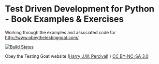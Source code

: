 Test Driven Development for Python - Book Examples & Exercises
===============================================================

Working through the examples and associated code for http://www.obeythetestinggoat.com/.

[![Build Status](https://travis-ci.org/kevinlondon/python-tdd-book-examples.svg?branch=master)](https://travis-ci.org/kevinlondon/python-tdd-book-examples)

<div xmlns:cc="http://creativecommons.org/ns#" xmlns:dct="http://purl.org/dc/terms/" about="http://www.obeythetestinggoat.com/"><span property="dct:title">Obey the Testing Goat website</span> (<a rel="cc:attributionURL" property="cc:attributionName" href="http://www.obeythetestinggoat.com">Harry J.W. Percival</a>) / <a rel="license" href="http://creativecommons.org/licenses/by-nc-sa/3.0/">CC BY-NC-SA 3.0</a></div>
